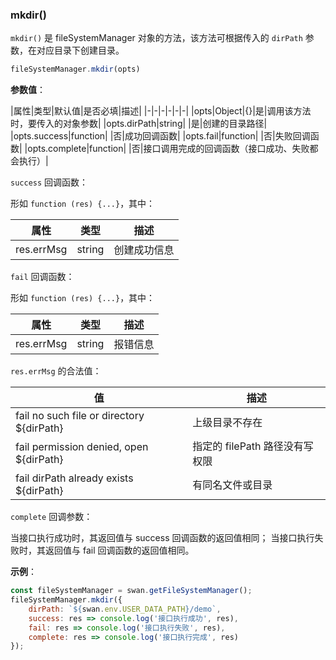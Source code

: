 ### mkdir()

`mkdir()` 是 fileSystemManager 对象的方法，该方法可根据传入的 `dirPath` 参数，在对应目录下创建目录。

```js
fileSystemManager.mkdir(opts)
```
**参数值**：

|属性|类型|默认值|是否必填|描述|
|-|-|-|-|-|-|
|opts|Object|{}|是|调用该方法时，要传入的对象参数|
|opts.dirPath|string| |是|创建的目录路径|
|opts.success|function| |否|成功回调函数|
|opts.fail|function| |否|失败回调函数|
|opts.complete|function| |否|接口调用完成的回调函数（接口成功、失败都会执行）|

`success` 回调函数：

形如 `function (res) {...}`，其中：

|属性|类型|描述|
|-|-|-|
|res.errMsg|string|创建成功信息 |

`fail` 回调函数：

形如 `function (res) {...}`，其中：

|属性|类型|描述|
|-|-|-|
|res.errMsg|string|报错信息 |

`res.errMsg` 的合法值：

| 值                                     | 描述                                            |
| -------------------------------------- | -----------------------------------------------|
| fail no such file or directory ${dirPath}  | 上级目录不存在                               |
| fail permission denied, open ${dirPath} | 指定的 filePath 路径没有写权限                                   |
|fail dirPath already exists ${dirPath}     |   有同名文件或目录                                |


`complete` 回调参数：

当接口执行成功时，其返回值与 success 回调函数的返回值相同；
当接口执行失败时，其返回值与 fail 回调函数的返回值相同。

**示例**：

```js
const fileSystemManager = swan.getFileSystemManager();
fileSystemManager.mkdir({
    dirPath: `${swan.env.USER_DATA_PATH}/demo`,
    success: res => console.log('接口执行成功', res),
    fail: res => console.log('接口执行失败', res),
    complete: res => console.log('接口执行完成', res)
});
```